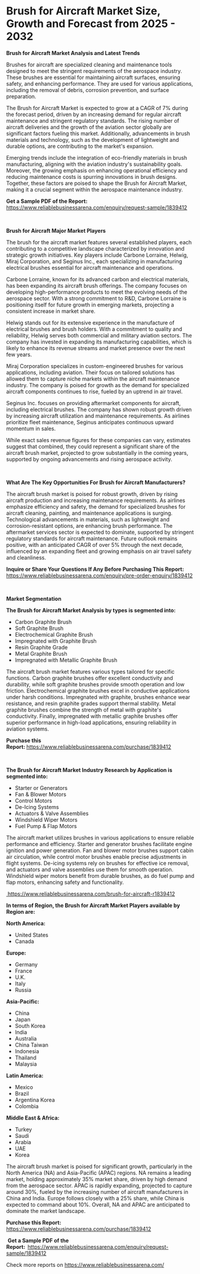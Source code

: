 <p><h1>Brush for Aircraft Market Size, Growth and Forecast from 2025 - 2032</h1></p><p><strong>Brush for Aircraft Market Analysis and Latest Trends</strong></p>
<p><p>Brushes for aircraft are specialized cleaning and maintenance tools designed to meet the stringent requirements of the aerospace industry. These brushes are essential for maintaining aircraft surfaces, ensuring safety, and enhancing performance. They are used for various applications, including the removal of debris, corrosion prevention, and surface preparation.</p><p>The Brush for Aircraft Market is expected to grow at a CAGR of 7% during the forecast period, driven by an increasing demand for regular aircraft maintenance and stringent regulatory standards. The rising number of aircraft deliveries and the growth of the aviation sector globally are significant factors fueling this market. Additionally, advancements in brush materials and technology, such as the development of lightweight and durable options, are contributing to the market's expansion.</p><p>Emerging trends include the integration of eco-friendly materials in brush manufacturing, aligning with the aviation industry's sustainability goals. Moreover, the growing emphasis on enhancing operational efficiency and reducing maintenance costs is spurring innovations in brush designs. Together, these factors are poised to shape the Brush for Aircraft Market, making it a crucial segment within the aerospace maintenance industry.</p></p>
<p><strong>Get a Sample PDF of the Report:&nbsp;</strong> <a href="https://www.reliablebusinessarena.com/enquiry/request-sample/1839412?utm_campaign=1891&utm_medium=2&utm_source=Github&utm_content=ia&utm_term=28022025&utm_id=brush-for-aircraft">https://www.reliablebusinessarena.com/enquiry/request-sample/1839412</a></p>
<p>&nbsp;</p>
<p><strong>Brush for Aircraft Major Market Players</strong></p>
<p><p>The brush for the aircraft market features several established players, each contributing to a competitive landscape characterized by innovation and strategic growth initiatives. Key players include Carbone Lorraine, Helwig, Miraj Corporation, and Seginus Inc., each specializing in manufacturing electrical brushes essential for aircraft maintenance and operations.</p><p>Carbone Lorraine, known for its advanced carbon and electrical materials, has been expanding its aircraft brush offerings. The company focuses on developing high-performance products to meet the evolving needs of the aerospace sector. With a strong commitment to R&D, Carbone Lorraine is positioning itself for future growth in emerging markets, projecting a consistent increase in market share.</p><p>Helwig stands out for its extensive experience in the manufacture of electrical brushes and brush holders. With a commitment to quality and reliability, Helwig serves both commercial and military aviation sectors. The company has invested in expanding its manufacturing capabilities, which is likely to enhance its revenue streams and market presence over the next few years.</p><p>Miraj Corporation specializes in custom-engineered brushes for various applications, including aviation. Their focus on tailored solutions has allowed them to capture niche markets within the aircraft maintenance industry. The company is poised for growth as the demand for specialized aircraft components continues to rise, fueled by an uptrend in air travel.</p><p>Seginus Inc. focuses on providing aftermarket components for aircraft, including electrical brushes. The company has shown robust growth driven by increasing aircraft utilization and maintenance requirements. As airlines prioritize fleet maintenance, Seginus anticipates continuous upward momentum in sales.</p><p>While exact sales revenue figures for these companies can vary, estimates suggest that combined, they could represent a significant share of the aircraft brush market, projected to grow substantially in the coming years, supported by ongoing advancements and rising aerospace activity.</p></p>
<p>&nbsp;</p>
<p><strong>What Are The Key Opportunities For Brush for Aircraft Manufacturers?</strong></p>
<p><p>The aircraft brush market is poised for robust growth, driven by rising aircraft production and increasing maintenance requirements. As airlines emphasize efficiency and safety, the demand for specialized brushes for aircraft cleaning, painting, and maintenance applications is surging. Technological advancements in materials, such as lightweight and corrosion-resistant options, are enhancing brush performance. The aftermarket services sector is expected to dominate, supported by stringent regulatory standards for aircraft maintenance. Future outlook remains positive, with an anticipated CAGR of over 5% through the next decade, influenced by an expanding fleet and growing emphasis on air travel safety and cleanliness.</p></p>
<p><strong>Inquire or Share Your Questions If Any Before Purchasing This Report:</strong> <a href="https://www.reliablebusinessarena.com/enquiry/pre-order-enquiry/1839412?utm_campaign=1891&utm_medium=2&utm_source=Github&utm_content=ia&utm_term=28022025&utm_id=brush-for-aircraft">https://www.reliablebusinessarena.com/enquiry/pre-order-enquiry/1839412</a></p>
<p>&nbsp;</p>
<p><strong>Market Segmentation</strong></p>
<p><strong>The Brush for Aircraft Market Analysis by types is segmented into:</strong></p>
<p><ul><li>Carbon Graphite Brush</li><li>Soft Graphite Brush</li><li>Electrochemical Graphite Brush</li><li>Impregnated with Graphite Brush</li><li>Resin Graphite Grade</li><li>Metal Graphite Brush</li><li>Impregnated with Metallic Graphite Brush</li></ul></p>
<p><p>The aircraft brush market features various types tailored for specific functions. Carbon graphite brushes offer excellent conductivity and durability, while soft graphite brushes provide smooth operation and low friction. Electrochemical graphite brushes excel in conductive applications under harsh conditions. Impregnated with graphite, brushes enhance wear resistance, and resin graphite grades support thermal stability. Metal graphite brushes combine the strength of metal with graphite's conductivity. Finally, impregnated with metallic graphite brushes offer superior performance in high-load applications, ensuring reliability in aviation systems.</p></p>
<p><strong>Purchase this Report:&nbsp;</strong><a href="https://www.reliablebusinessarena.com/purchase/1839412?utm_campaign=1891&utm_medium=2&utm_source=Github&utm_content=ia&utm_term=28022025&utm_id=brush-for-aircraft">https://www.reliablebusinessarena.com/purchase/1839412</a></p>
<p>&nbsp;</p>
<p><strong>The Brush for Aircraft Market Industry Research by Application is segmented into:</strong></p>
<p><ul><li>Starter or Generators</li><li>Fan & Blower Motors</li><li>Control Motors</li><li>De-Icing Systems</li><li>Actuators & Valve Assemblies</li><li>Windshield Wiper Motors</li><li>Fuel Pump & Flap Motors</li></ul></p>
<p><p>The aircraft market utilizes brushes in various applications to ensure reliable performance and efficiency. Starter and generator brushes facilitate engine ignition and power generation. Fan and blower motor brushes support cabin air circulation, while control motor brushes enable precise adjustments in flight systems. De-icing systems rely on brushes for effective ice removal, and actuators and valve assemblies use them for smooth operation. Windshield wiper motors benefit from durable brushes, as do fuel pump and flap motors, enhancing safety and functionality.</p></p>
<p><a href="https://www.reliablebusinessarena.com/brush-for-aircraft-r1839412?utm_campaign=1891&utm_medium=2&utm_source=Github&utm_content=ia&utm_term=28022025&utm_id=brush-for-aircraft">&nbsp;https://www.reliablebusinessarena.com/brush-for-aircraft-r1839412</a></p>
<p><strong>In terms of Region, the Brush for Aircraft Market Players available by Region are:</strong></p>
<p>
    <p> <strong> North America: </strong>
        <ul>
            <li>United States</li>
            <li>Canada</li>
        </ul>
        </p> 
    <p> <strong> Europe: </strong>
        <ul>
            <li>Germany</li>
            <li>France</li>
            <li>U.K.</li>
            <li>Italy</li>
            <li>Russia</li>
        </ul>
        </p> 
    <p> <strong> Asia-Pacific: </strong>
        <ul>
            <li>China</li>
            <li>Japan</li>
            <li>South Korea</li>
            <li>India</li>
            <li>Australia</li>
            <li>China Taiwan</li>
            <li>Indonesia</li>
            <li>Thailand</li>
            <li>Malaysia</li>
        </ul>
        </p> 
    <p> <strong> Latin America: </strong>
        <ul>
            <li>Mexico</li>
            <li>Brazil</li>
            <li>Argentina Korea</li>
            <li>Colombia</li>
        </ul>
        </p> 
    <p> <strong> Middle East & Africa: </strong>
        <ul>
            <li>Turkey</li>
            <li>Saudi</li>
            <li>Arabia</li>
            <li>UAE</li>
            <li>Korea</li>
        </ul>
    </p>
    </p>
<p><p>The aircraft brush market is poised for significant growth, particularly in the North America (NA) and Asia-Pacific (APAC) regions. NA remains a leading market, holding approximately 35% market share, driven by high demand from the aerospace sector. APAC is rapidly expanding, projected to capture around 30%, fueled by the increasing number of aircraft manufacturers in China and India. Europe follows closely with a 25% share, while China is expected to command about 10%. Overall, NA and APAC are anticipated to dominate the market landscape.</p></p>
<p><strong>Purchase this Report: </strong><a href="https://www.reliablebusinessarena.com/purchase/1839412?utm_campaign=1891&utm_medium=2&utm_source=Github&utm_content=ia&utm_term=28022025&utm_id=brush-for-aircraft">https://www.reliablebusinessarena.com/purchase/1839412</a></p>
<p>&nbsp;<strong>Get a Sample PDF of the Report:&nbsp;&nbsp;</strong><a href="https://www.reliablebusinessarena.com/enquiry/request-sample/1839412?utm_campaign=1891&utm_medium=2&utm_source=Github&utm_content=ia&utm_term=28022025&utm_id=brush-for-aircraft">https://www.reliablebusinessarena.com/enquiry/request-sample/1839412</a></p>
<p><strong></strong></p>
<p>Check more reports on <a href="https://www.reliablebusinessarena.com/?utm_campaign=1891&utm_medium=2&utm_source=Github&utm_content=ia&utm_term=28022025&utm_id=brush-for-aircraft">https://www.reliablebusinessarena.com/</a></p>